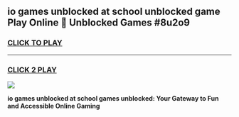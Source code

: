 
## io games unblocked at school unblocked game Play Online 👋 Unblocked Games #8u2o9
<h3>
<a href="https://premium.freeplayer.one?title=io_games_unblocked_at_school&ref=21F">CLICK TO PLAY</a></h3>
<hr>

<h3>
<a href="https://premium.freeplayer.one?title=io_games_unblocked_at_school&ref=21F">CLICK 2 PLAY</a>
  
</h3>

<a href="https://premium.freeplayer.one?title=io_games_unblocked_at_school&ref=21F/"><img src="https://clearcache.store/games.png"></a>


**io games unblocked at school games unblocked: Your Gateway to Fun and Accessible Online Gaming**
